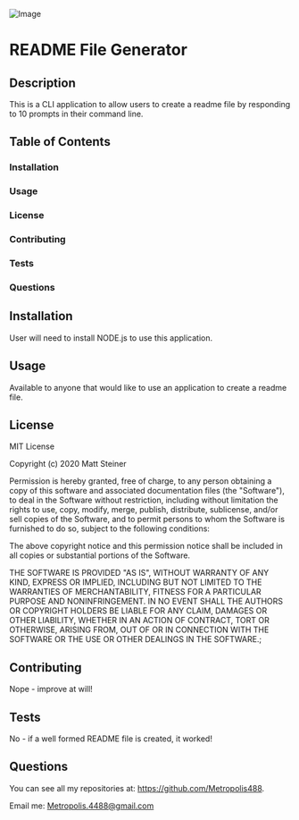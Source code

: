 ![Image](https://img.shields.io/badge/license-MIT-blue.svg)

# README File Generator

## Description
This is a CLI application to allow users to create a readme file by responding to 10 prompts in their command line.

## Table of Contents
### Installation
### Usage
### License
### Contributing
### Tests 
### Questions


## Installation
User will need to install NODE.js to use this application.

## Usage
Available to anyone that would like to use an application to create a readme file.

## License
MIT License

Copyright (c) 2020 Matt Steiner

Permission is hereby granted, free of charge, to any person obtaining a copy
of this software and associated documentation files (the "Software"), to deal
in the Software without restriction, including without limitation the rights
to use, copy, modify, merge, publish, distribute, sublicense, and/or sell
copies of the Software, and to permit persons to whom the Software is
furnished to do so, subject to the following conditions:

The above copyright notice and this permission notice shall be included in all
copies or substantial portions of the Software.

THE SOFTWARE IS PROVIDED "AS IS", WITHOUT WARRANTY OF ANY KIND, EXPRESS OR
IMPLIED, INCLUDING BUT NOT LIMITED TO THE WARRANTIES OF MERCHANTABILITY,
FITNESS FOR A PARTICULAR PURPOSE AND NONINFRINGEMENT. IN NO EVENT SHALL THE
AUTHORS OR COPYRIGHT HOLDERS BE LIABLE FOR ANY CLAIM, DAMAGES OR OTHER
LIABILITY, WHETHER IN AN ACTION OF CONTRACT, TORT OR OTHERWISE, ARISING FROM,
OUT OF OR IN CONNECTION WITH THE SOFTWARE OR THE USE OR OTHER DEALINGS IN THE
SOFTWARE.;

## Contributing
Nope - improve at will!

## Tests
No - if a well formed README file is created, it worked!

## Questions
You can see all my repositories at: https://github.com/Metropolis488.

Email me: Metropolis.4488@gmail.com